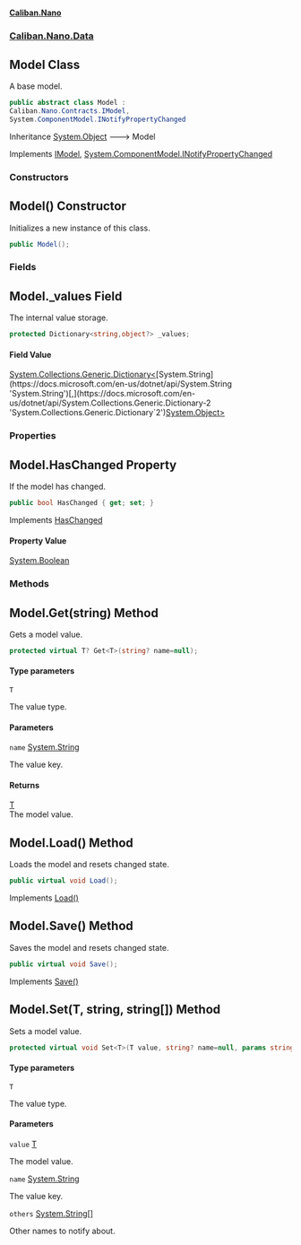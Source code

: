 #### [Caliban.Nano](index.md 'index')
### [Caliban.Nano.Data](Caliban.Nano.Data.md 'Caliban.Nano.Data')

## Model Class

A base model.

```csharp
public abstract class Model :
Caliban.Nano.Contracts.IModel,
System.ComponentModel.INotifyPropertyChanged
```

Inheritance [System.Object](https://docs.microsoft.com/en-us/dotnet/api/System.Object 'System.Object') &#129106; Model

Implements [IModel](Caliban.Nano.Contracts.IModel.md 'Caliban.Nano.Contracts.IModel'), [System.ComponentModel.INotifyPropertyChanged](https://docs.microsoft.com/en-us/dotnet/api/System.ComponentModel.INotifyPropertyChanged 'System.ComponentModel.INotifyPropertyChanged')
### Constructors

<a name='Caliban.Nano.Data.Model.Model()'></a>

## Model() Constructor

Initializes a new instance of this class.

```csharp
public Model();
```
### Fields

<a name='Caliban.Nano.Data.Model._values'></a>

## Model._values Field

The internal value storage.

```csharp
protected Dictionary<string,object?> _values;
```

#### Field Value
[System.Collections.Generic.Dictionary&lt;](https://docs.microsoft.com/en-us/dotnet/api/System.Collections.Generic.Dictionary-2 'System.Collections.Generic.Dictionary`2')[System.String](https://docs.microsoft.com/en-us/dotnet/api/System.String 'System.String')[,](https://docs.microsoft.com/en-us/dotnet/api/System.Collections.Generic.Dictionary-2 'System.Collections.Generic.Dictionary`2')[System.Object](https://docs.microsoft.com/en-us/dotnet/api/System.Object 'System.Object')[&gt;](https://docs.microsoft.com/en-us/dotnet/api/System.Collections.Generic.Dictionary-2 'System.Collections.Generic.Dictionary`2')
### Properties

<a name='Caliban.Nano.Data.Model.HasChanged'></a>

## Model.HasChanged Property

If the model has changed.

```csharp
public bool HasChanged { get; set; }
```

Implements [HasChanged](Caliban.Nano.Contracts.IModel.md#Caliban.Nano.Contracts.IModel.HasChanged 'Caliban.Nano.Contracts.IModel.HasChanged')

#### Property Value
[System.Boolean](https://docs.microsoft.com/en-us/dotnet/api/System.Boolean 'System.Boolean')
### Methods

<a name='Caliban.Nano.Data.Model.Get_T_(string)'></a>

## Model.Get<T>(string) Method

Gets a model value.

```csharp
protected virtual T? Get<T>(string? name=null);
```
#### Type parameters

<a name='Caliban.Nano.Data.Model.Get_T_(string).T'></a>

`T`

The value type.
#### Parameters

<a name='Caliban.Nano.Data.Model.Get_T_(string).name'></a>

`name` [System.String](https://docs.microsoft.com/en-us/dotnet/api/System.String 'System.String')

The value key.

#### Returns
[T](Caliban.Nano.Data.Model.md#Caliban.Nano.Data.Model.Get_T_(string).T 'Caliban.Nano.Data.Model.Get<T>(string).T')  
The model value.

<a name='Caliban.Nano.Data.Model.Load()'></a>

## Model.Load() Method

Loads the model and resets changed state.

```csharp
public virtual void Load();
```

Implements [Load()](Caliban.Nano.Contracts.IModel.md#Caliban.Nano.Contracts.IModel.Load() 'Caliban.Nano.Contracts.IModel.Load()')

<a name='Caliban.Nano.Data.Model.Save()'></a>

## Model.Save() Method

Saves the model and resets changed state.

```csharp
public virtual void Save();
```

Implements [Save()](Caliban.Nano.Contracts.IModel.md#Caliban.Nano.Contracts.IModel.Save() 'Caliban.Nano.Contracts.IModel.Save()')

<a name='Caliban.Nano.Data.Model.Set_T_(T,string,string[])'></a>

## Model.Set<T>(T, string, string[]) Method

Sets a model value.

```csharp
protected virtual void Set<T>(T value, string? name=null, params string[] others);
```
#### Type parameters

<a name='Caliban.Nano.Data.Model.Set_T_(T,string,string[]).T'></a>

`T`

The value type.
#### Parameters

<a name='Caliban.Nano.Data.Model.Set_T_(T,string,string[]).value'></a>

`value` [T](Caliban.Nano.Data.Model.md#Caliban.Nano.Data.Model.Set_T_(T,string,string[]).T 'Caliban.Nano.Data.Model.Set<T>(T, string, string[]).T')

The model value.

<a name='Caliban.Nano.Data.Model.Set_T_(T,string,string[]).name'></a>

`name` [System.String](https://docs.microsoft.com/en-us/dotnet/api/System.String 'System.String')

The value key.

<a name='Caliban.Nano.Data.Model.Set_T_(T,string,string[]).others'></a>

`others` [System.String](https://docs.microsoft.com/en-us/dotnet/api/System.String 'System.String')[[]](https://docs.microsoft.com/en-us/dotnet/api/System.Array 'System.Array')

Other names to notify about.